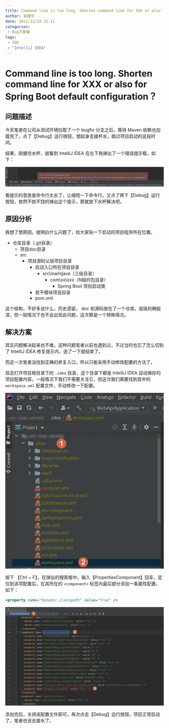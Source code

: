 ```yaml
---
title: Command line is too long. Shorten command line for XXX or also for Spring Boot default configuration？
author: 吴建华
date: 2021/12/10 22:11
categories:
 - Bug万象集
tags:
 - IDE
 - "IntelliJ IDEA"
---
```


# Command line is too long. Shorten command line for XXX or also for Spring Boot default configuration？

## 问题描述

今天笔者在公司从测试环境拉取了一个 bugfix 分支之后，等待 Maven 依赖也加载完了，点了【Debug】运行按钮，想起身去接杯水，跳过项目启动的这段时间。

结果，刚握住水杯，就看到 IntelliJ IDEA 在左下角弹出了一个错误提示框，如下：

![202112102211700](../../../../../public/img/2021/12/10/202112102211700.jpg)

看提示的意思是命令行太长了，让缩短一下命令行。又点了两下【Debug】运行按钮，依然不依不饶的弹出这个提示，那就放下水杯解决吧。


## 原因分析
我想了想原因，就明白什么问题了，给大家贴一下启动的项目程序所在位置。

- 仓库目录（.git目录）
  - 项目doc目录
  - src
    - 项目源码父级项目目录
      - 启动入口所在项目目录
        - src\main\java（三级目录）
          - com\xx\xxx（N级的包目录）
            - Spring Boot 项目启动类
      - 若干模块项目目录
      - pom.xml

这个结构，不好多说什么，历史遗留， doc 和源码放在了一个仓库，层级的确挺深，但一般情况下也不会出现此问题，这次算是一个特殊情况。


## 解决方案
其实问题解决起来也不难，这种问题笔者以前也遇到过，不过当时也忘了怎么切到了 IntelliJ IDEA 修复提示内，选了一下就结束了。

而这一次笔者没找到正确的修复入口，所以只能采用手动修改配置的方法了。

双击打开项目根目录下的 `.idea` 目录，这个目录下都是 IntelliJ IDEA 自动保存的项目配置内容，一般情况下我们不需要关注它，但这次我们需要找到其中的 `workspace.xml` 配置文件，手动修改一下配置。

![202112102211705](../../../../../public/img/2021/12/10/202112102211705.png)

按下 【Ctrl + F】，在弹出的搜索框中，输入【PropertiesComponent】回车，定位到该项配置后，在其所在的 `<component>` 标签内最后部分添加一条属性配置，如下：

```xml
<property name="dynamic.classpath" value="true" />
```

![202112102211710](../../../../../public/img/2021/12/10/202112102211710.png)

添加完后，关闭该配置文件即可，再次点击【Debug】运行按钮，项目正常启动了，笔者也该去接水了。